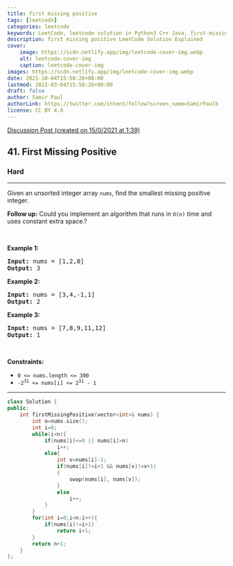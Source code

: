 ```yaml
---
title: first missing positive
tags: [leetcode]
categories: leetcode
keywords: LeetCode, leetcode solution in Python3 C++ Java, first-missing-positive solution
description: first missing positive LeetCode Solution Explained
cover:
    image: https://scdn.netlify.app/img/leetcode-cover-img.webp
    alt: leetcode-cover-img
    caption: leetcode-cover-img
images: https://scdn.netlify.app/img/leetcode-cover-img.webp
date: 2021-10-04T15:58:26+08:00
lastmod: 2022-03-04T15:58:26+08:00
draft: false
author: Samir Paul
authorLink: https://twitter.com/intent/follow?screen_name=SamirPaulb
license: CC BY 4.0
---
```



[Discussion Post (created on 15/0/2021 at 1:39)](https://leetcode.com/problems/first-missing-positive/discuss/1017007/C%2B%2B-or-By-Swapping)  
<h2>41. First Missing Positive</h2><h3>Hard</h3><hr><div><p>Given an unsorted integer array <code>nums</code>, find the smallest missing&nbsp;positive integer.</p>

<p><strong>Follow up:</strong>&nbsp;Could you implement an&nbsp;algorithm that runs in <code>O(n)</code> time and uses constant extra space.?</p>

<p>&nbsp;</p>
<p><strong>Example 1:</strong></p>
<pre><strong>Input:</strong> nums = [1,2,0]
<strong>Output:</strong> 3
</pre><p><strong>Example 2:</strong></p>
<pre><strong>Input:</strong> nums = [3,4,-1,1]
<strong>Output:</strong> 2
</pre><p><strong>Example 3:</strong></p>
<pre><strong>Input:</strong> nums = [7,8,9,11,12]
<strong>Output:</strong> 1
</pre>
<p>&nbsp;</p>
<p><strong>Constraints:</strong></p>

<ul>
	<li><code>0 &lt;= nums.length &lt;= 300</code></li>
	<li><code>-2<sup>31</sup> &lt;= nums[i] &lt;= 2<sup>31</sup> - 1</code></li>
</ul>
</div>

---




```cpp
class Solution {
public:
    int firstMissingPositive(vector<int>& nums) {
        int n=nums.size();
        int i=0;
        while(i<n){
            if(nums[i]<=0 || nums[i]>n)
                i++;
            else{
                int v=nums[i]-1;
                if(nums[i]!=i+1 && nums[v]!=v+1)
                {
                    swap(nums[i], nums[v]);
                }
                else
                    i++;
            }
        }
        for(int i=0;i<n;i++){
            if(nums[i]!=i+1)
                return i+1;
        }
        return n+1;
    }
};
```
